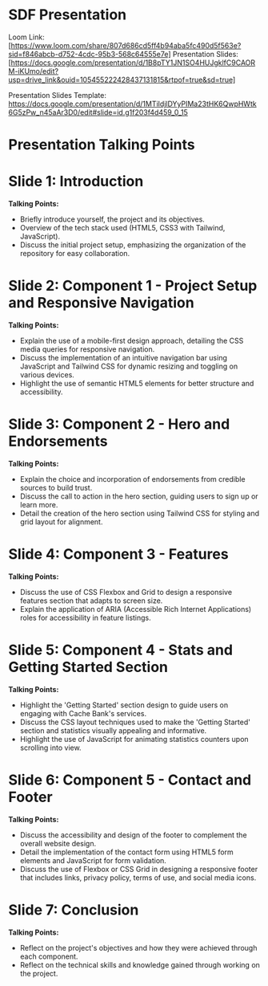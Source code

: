 # SDF Presentation
Loom Link: [https://www.loom.com/share/807d686cd5ff4b94aba5fc490d5f563e?sid=f846abcb-d752-4cdc-95b3-568c64555e7e]
Presentation Slides: [https://docs.google.com/presentation/d/1B8pTY1JN1SO4HUJgklfC9CAORM-iKUmo/edit?usp=drive_link&ouid=105455222428437131815&rtpof=true&sd=true]

Presentation Slides Template: https://docs.google.com/presentation/d/1MTiIdjlDYyPIMa23tHK6QwpHWtk6G5zPw_n45aAr3D0/edit#slide=id.g1f203f4d459_0_15


# Presentation Talking Points

# Slide 1: Introduction
**Talking Points:**
- Briefly introduce yourself, the project and its objectives.
- Overview of the tech stack used (HTML5, CSS3 with Tailwind, JavaScript).
- Discuss the initial project setup, emphasizing the organization of the repository for easy collaboration.

# Slide 2: Component 1 - Project Setup and Responsive Navigation
**Talking Points:**
- Explain the use of a mobile-first design approach, detailing the CSS media queries for responsive navigation.
- Discuss the implementation of an intuitive navigation bar using JavaScript and Tailwind CSS for dynamic resizing and toggling on various devices.
- Highlight the use of semantic HTML5 elements for better structure and accessibility.

# Slide 3: Component 2 - Hero and Endorsements
**Talking Points:**
- Explain the choice and incorporation of endorsements from credible sources to build trust.
- Discuss the call to action in the hero section, guiding users to sign up or learn more.
- Detail the creation of the hero section using Tailwind CSS for styling and grid layout for alignment.

# Slide 4: Component 3 - Features
**Talking Points:**
- Discuss the use of CSS Flexbox and Grid to design a responsive features section that adapts to screen size.
- Explain the application of ARIA (Accessible Rich Internet Applications) roles for accessibility in feature listings.

# Slide 5: Component 4 - Stats and Getting Started Section
**Talking Points:**
- Highlight the 'Getting Started' section design to guide users on engaging with Cache Bank's services.
- Discuss the CSS layout techniques used to make the 'Getting Started' section and statistics visually appealing and informative.
- Highlight the use of JavaScript for animating statistics counters upon scrolling into view.

# Slide 6: Component 5 - Contact and Footer
**Talking Points:**
- Discuss the accessibility and design of the footer to complement the overall website design.
- Detail the implementation of the contact form using HTML5 form elements and JavaScript for form validation.
- Discuss the use of Flexbox or CSS Grid in designing a responsive footer that includes links, privacy policy, terms of use, and social media icons.

# Slide 7: Conclusion
**Talking Points:**
- Reflect on the project's objectives and how they were achieved through each component.
- Reflect on the technical skills and knowledge gained through working on the project.

